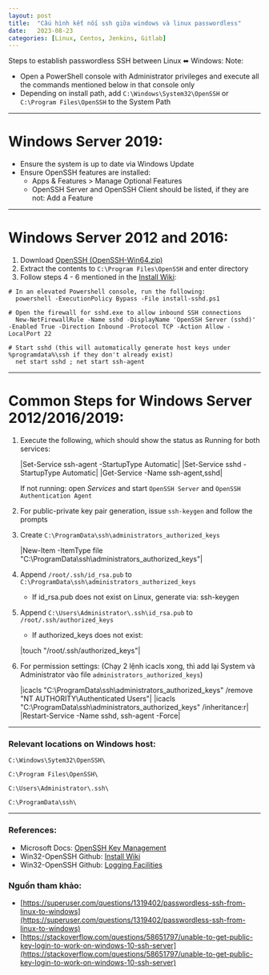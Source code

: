 ```yaml
---
layout: post
title:  "Cấu hình kết nối ssh giữa windows và linux passwordless"
date:   2023-08-23
categories: [Linux, Centos, Jenkins, Gitlab]
---
```


Steps to establish passwordless SSH between Linux ⬌ Windows:
Note:
- Open a PowerShell console with Administrator privileges and execute all the commands mentioned below in that console only
- Depending on install path, add `C:\Windows\System32\OpenSSH` or `C:\Program Files\OpenSSH` to the System Path

---
# Windows Server 2019:
- Ensure the system is up to date via Windows Update
- Ensure OpenSSH features are installed:
    - Apps & Features > Manage Optional Features
    - OpenSSH Server and OpenSSH Client should be listed, if they are not: Add a Feature

---
# Windows Server 2012 and 2016:
1. Download [OpenSSH (OpenSSH-Win64.zip)](https://github.com/PowerShell/Win32-OpenSSH/wiki/Install-Win32-OpenSSH)
2. Extract the contents to `C:\Program Files\OpenSSH` and enter directory
3. Follow steps 4 - 6 mentioned in the [Install Wiki](https://github.com/PowerShell/Win32-OpenSSH/wiki/Install-Win32-OpenSSH):

```
# In an elevated Powershell console, run the following:
  powershell -ExecutionPolicy Bypass -File install-sshd.ps1

# Open the firewall for sshd.exe to allow inbound SSH connections
  New-NetFirewallRule -Name sshd -DisplayName 'OpenSSH Server (sshd)' -Enabled True -Direction Inbound -Protocol TCP -Action Allow -LocalPort 22

# Start sshd (this will automatically generate host keys under %programdata%\ssh if they don't already exist)
  net start sshd ; net start ssh-agent
```

---
# Common Steps for Windows Server 2012/2016/2019:
1. Execute the following, which should show the status as Running for both services:

    |Set-Service ssh-agent -StartupType Automatic|
    |Set-Service sshd -StartupType Automatic|
    |Get-Service -Name ssh-agent,sshd|

    If not running: open *Services* and start `OpenSSH Server` and `OpenSSH Authentication Agent`

2. For public-private key pair generation, issue `ssh-keygen` and follow the prompts

3. Create `C:\ProgramData\ssh\administrators_authorized_keys`

    |New-Item -ItemType file "C:\ProgramData\ssh\administrators_authorized_keys"|
    
4. Append `/root/.ssh/id_rsa.pub` to `C:\ProgramData\ssh\administrators_authorized_keys`
    - If id_rsa.pub does not exist on Linux, generate via: ssh-keygen

5. Append `C:\Users\Administrator\.ssh\id_rsa.pub` to `/root/.ssh/authorized_keys`
    - If authorized_keys does not exist:

    |touch "/root/.ssh/authorized_keys"|

6. For permission settings: (Chạy 2 lệnh icacls xong, thì add lại System và Administrator vào file `administrators_authorized_keys`)

    |icacls "C:\ProgramData\ssh\administrators_authorized_keys" /remove "NT AUTHORITY\Authenticated Users"|
    |icacls "C:\ProgramData\ssh\administrators_authorized_keys" /inheritance:r|
    |Restart-Service -Name sshd, ssh-agent -Force|

---
### Relevant locations on Windows host:

`C:\Windows\Sytem32\OpenSSH\`

`C:\Program Files\OpenSSH\`

`C:\Users\Administrator\.ssh\`

`C:\ProgramData\ssh\`

---
### References:

- Microsoft Docs: [OpenSSH Key Management](https://learn.microsoft.com/en-us/windows-server/administration/openssh/openssh_keymanagement)
- Win32-OpenSSH Github: [Install Wiki](https://github.com/PowerShell/Win32-OpenSSH/wiki/Install-Win32-OpenSSH)
- Win32-OpenSSH Github: [Logging Facilities](https://github.com/PowerShell/Win32-OpenSSH/wiki/Logging-Facilities)

### Nguồn tham khảo:

- [https://superuser.com/questions/1319402/passwordless-ssh-from-linux-to-windows](https://superuser.com/questions/1319402/passwordless-ssh-from-linux-to-windows)
- [https://stackoverflow.com/questions/58651797/unable-to-get-public-key-login-to-work-on-windows-10-ssh-server](https://stackoverflow.com/questions/58651797/unable-to-get-public-key-login-to-work-on-windows-10-ssh-server)
